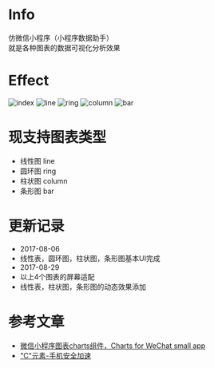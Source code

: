# Info
仿微信小程序（小程序数据助手）<br/>
就是各种图表的数据可视化分析效果

# Effect

![index](https://raw.githubusercontent.com/hengxing0080/wechat-chartDataAssistant/master/images/index.bmp)
![line](https://raw.githubusercontent.com/hengxing0080/wechat-chartDataAssistant/master/images/line.bmp)
![ring](https://raw.githubusercontent.com/hengxing0080/wechat-chartDataAssistant/master/images/ring.bmp)
![column](https://raw.githubusercontent.com/hengxing0080/wechat-chartDataAssistant/master/images/column.bmp)
![bar](https://raw.githubusercontent.com/hengxing0080/wechat-chartDataAssistant/master/images/bar.bmp)

# 现支持图表类型
- 线性图  line
- 圆环图  ring
- 柱状图  column
- 条形图  bar

# 更新记录
- 2017-08-06 
 - 线性表，圆环图，柱状图，条形图基本UI完成 
- 2017-08-29 
 - 以上4个图表的屏幕适配  
 - 线性表，柱状图，条形图的动态效果添加

# 参考文章
- [微信小程序图表charts组件，Charts for WeChat small app](https://github.com/xiaolin3303/wx-charts)
- ["C"元素-手机安全加速](http://www.zcool.com.cn/work/ZMTIyNTE0MDA=.html)